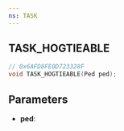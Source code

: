 ```yaml
---
ns: TASK
---
```

## TASK_HOGTIEABLE

```c
// 0x6AFD8FE0D723328F
void TASK_HOGTIEABLE(Ped ped);
```

## Parameters
* **ped**:
